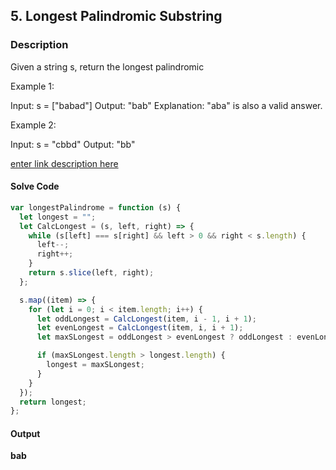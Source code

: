 
## 5. Longest Palindromic Substring

### Description

Given a string s, return the longest palindromic

Example 1:

Input: s = ["babad"]
Output: "bab"
Explanation: "aba" is also a valid answer.

Example 2:

Input: s = "cbbd"
Output: "bb"

[enter link description here](https://leetcode.com/problems/longest-palindromic-substring/)

#### Solve Code

```javascript
var longestPalindrome = function (s) {
  let longest = "";
  let CalcLongest = (s, left, right) => {
    while (s[left] === s[right] && left > 0 && right < s.length) {
      left--;
      right++;
    }
    return s.slice(left, right);
  };

  s.map((item) => {
    for (let i = 0; i < item.length; i++) {
      let oddLongest = CalcLongest(item, i - 1, i + 1);
      let evenLongest = CalcLongest(item, i, i + 1);
      let maxSLongest = oddLongest > evenLongest ? oddLongest : evenLongest;

      if (maxSLongest.length > longest.length) {
        longest = maxSLongest;
      }
    }
  });
  return longest;
};
```

#### Output 
 **bab** 